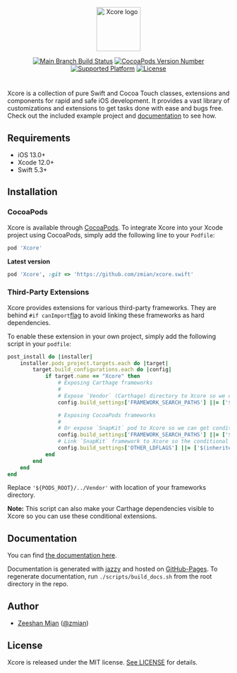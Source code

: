 <p align="center">
<img src="Resources/xcoreLogo.svg" alt="Xcore logo" height=100>
</p>
<p align="center">
    <a href="https://travis-ci.org/zmian/xcore.swift"><img src="https://travis-ci.org/zmian/xcore.swift.svg?branch=main" alt="Main Branch Build Status"></a>
  <a href="http://cocoapods.org/pods/Xcore"><img src="https://img.shields.io/cocoapods/v/Xcore.svg?style=flat" alt="CocoaPods Version Number"></a>
  <a href="http://cocoapods.org/pods/Xcore"><img src="https://img.shields.io/cocoapods/p/Xcore.svg?style=flat" alt="Supported Platform"></a>
    <a href="http://cocoapods.org/pods/Xcore"><img src="https://img.shields.io/cocoapods/l/Xcore.svg?style=flat" alt="License"></a>
</p>
<h1></h1>

Xcore is a collection of pure Swift and Cocoa Touch classes, extensions and components for rapid and safe iOS development. It provides a vast library of customizations and extensions to get tasks done with ease and bugs free. Check out the included example project and [documentation](https://zmian.github.io/xcore.swift) to see how.

## Requirements
* iOS 13.0+
* Xcode 12.0+
* Swift 5.3+

## Installation

### CocoaPods

Xcore is available through [CocoaPods](http://cocoapods.org). To integrate Xcore into your Xcode project using CocoaPods, simply add the following line to your `Podfile`:

```ruby
pod 'Xcore'
```

**Latest version**

```ruby
pod 'Xcore', :git => 'https://github.com/zmian/xcore.swift'
```

### Third-Party Extensions

Xcore provides extensions for various third-party frameworks. They are behind `#if canImport`[flag](https://github.com/apple/swift-evolution/blob/master/proposals/0075-import-test.md) to avoid linking these frameworks as hard dependencies.

To enable these extension in your own project, simply add the following script in your `podfile`:

```ruby
post_install do |installer|
    installer.pods_project.targets.each do |target|
        target.build_configurations.each do |config|
            if target.name == "Xcore" then
                # Exposing Carthage frameworks
                #
                # Expose `Vendor` (Carthage) directory to Xcore so we can get conditional extensions.
                config.build_settings['FRAMEWORK_SEARCH_PATHS'] ||= ['$(inherited)', '${PODS_ROOT}/../Vendor']

                # Exposing CocoaPods frameworks
                #
                # Or expose `SnapKit` pod to Xcore so we can get conditional extensions.
                config.build_settings['FRAMEWORK_SEARCH_PATHS'] ||= ['$(inherited)', '${PODS_CONFIGURATION_BUILD_DIR}/SnapKit']
                # Link `SnapKit` framework to Xcore so the conditional canImport flag works.
                config.build_settings['OTHER_LDFLAGS'] ||= ['$(inherited)', '-framework "SnapKit"']
            end
        end
    end
end
```

Replace `'${PODS_ROOT}/../Vendor'` with location of your frameworks directory.

**Note:** This script can also make your Carthage dependencies visible to Xcore so you can use these conditional extensions.

## Documentation

You can find [the documentation here](https://zmian.github.io/xcore.swift).

Documentation is generated with [jazzy](https://github.com/realm/jazzy) and hosted on [GitHub-Pages](https://pages.github.com). To regenerate documentation, run `./scripts/build_docs.sh` from the root directory in the repo.

## Author

- [Zeeshan Mian](https://github.com/zmian) ([@zmian](https://twitter.com/zmian))

## License

Xcore is released under the MIT license. [See LICENSE](https://github.com/zmian/xcore.swift/blob/main/LICENSE) for details.
